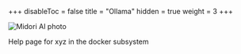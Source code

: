 +++
disableToc = false
title = "Ollama"
hidden = true
weight = 3
+++

![Midori AI photo](https://tea-cup.midori-ai.xyz/download/logo_color1.png)

Help page for xyz in the docker subsystem